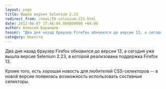 ```yaml
---
layout: page
title: Вышла версия Selenium 2.23
redirect_from: /news/50-selenium-223.html
date: 2012-06-07 17:46:04.000000000 +04:00
author: Алексей Баранцев
teaser: "Два дня назад браузер Firefox обновился до версии 13, а сегодня уже вышла версия Selenium 2.23, в которой реализована поддержка Firefox 13."
category: Новости
---
```

<p>Два дня назад браузер Firefox обновился до версии 13, а сегодня уже вышла версия Selenium 2.23, в которой реализована поддержка Firefox 13.</p>
<p>Кроме того, есть хорошая новость для любителей CSS-селекторов -- в новой версии появилась возможность использовать составные селекторы.</p>
